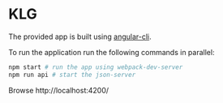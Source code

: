 # KLG

The provided app is built using [angular-cli](https://github.com/angular/angular-cli). 

To run the application run the following commands in parallel:
```bash
npm start # run the app using webpack-dev-server
npm run api # start the json-server
```

Browse http://localhost:4200/
